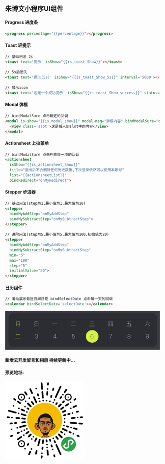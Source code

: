 ## 朱博文小程序UI组件

#### Progress 进度条

```html
<progress percentage="{{percentage}}"></progress>
```

#### Toast 轻提示

```html
// 基础用法 2s
<toast text='提示' isShow="{{is_toast_Show}}"></toast>

// 5s后消失
<toast text='提示(5s)' isShow="{{is_toast_Show_5s}}" interval='5000'></toast>

// 展示icon
<toast text='这是一个成功提示' isShow="{{is_toast_Show_success}}" status="success"></toast>
```

#### Modal 弹框

```html
// bindModalSure 点击确定的回调
<modal is-show="{{is_modal_show}}" modal-msg="弹框内容" bindModalSure="onMyEvent">
  <view class='slot'>这是插入到slot中的内容</view>
</modal>
```

#### Actionsheet 上拉菜单

```html
// bindModalSure 点击列表每一项的回调
<actionsheet 
  isShow="{{is_actionsheet_Show}}" 
  title="退出后不会删除任何历史数据,下次登录依然可以使用本帐号" 
  list="{{actionsheetList}}" 
  bindRedirect="onMyRedirect">
```

#### Stepper 步进器

```html
// 基础用法(step为1,最小值为1,最大值为10)
<stepper 
  bindMyAddStep="onMyAddStep"
  bindMySubtractStep="onMySubtractStep">
</stepper>

// 进阶用法(step为5,最小值为5,最大值为100,初始值为20)
<stepper 
  bindMyAddStep="onMyAddStep"
  bindMySubtractStep="onMySubtractStep" 
  min="5" 
  max="100" 
  step="5" 
  initialValue="20">
</stepper>
```

#### 日历组件

```html
// 滑动展示最近四周日期 bindSelectDate 点击每一天的回调
<calendar bindSelectDate='selectDate'></calendar>
```

![小程序码](https://github.com/KyrieZbw/wx-WenUI/blob/master/date.jpg?raw=true)

#### 新增云开发留言和相册   持续更新中...

#### 预览地址:



![小程序码](https://github.com/KyrieZbw/wx-WenUI/blob/master/wx.jpg?raw=true)









